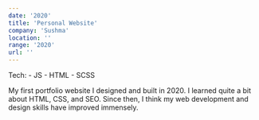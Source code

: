 ```yaml
---
date: '2020'
title: 'Personal Website'
company: 'Sushma'
location: ''
range: '2020'
url: ''
---
```

Tech:
    - JS
    - HTML
    - SCSS
    

My first portfolio website I designed and built in 2020. I learned quite a bit about HTML, CSS, and SEO. Since then, I think my web development and design skills have improved immensely.